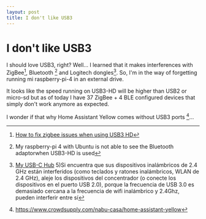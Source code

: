 ```yaml
---
layout: post
title: I don't like USB3
---
```

# I don't like USB3

I should love USB3, right? Well... I learned that it makes interferences with ZigBee[^1], Bluetooth [^2] and Logitech dongles[^3]. So, I'm in the way of forgetting running mi raspberry-pi-4 in an external drive.

It looks like the speed running on USB3-HD will be higher than USB2 or micro-sd but as of today I have 37 ZigBee + 4 BLE configured devices that simply don't work anymore as expected.

I wonder if that why Home Assistant Yellow comes without USB3 ports [^4]...

[^1]:  [How to fix zigbee issues when using USB3 HD](https://www.youtube.com/watch?v=2PK3TrOGWNs)

[^2]:  My raspberry-pi 4 with Ubuntu is not able to see the Bluetooth adaptorwhen USB3-HD is used

[^3]:  [My USB-C Hub](https://www.amazon.es/gp/product/B087C15X5B/) 
  5)Si encuentra que sus dispositivos inalámbricos de 2.4 GHz están interferidos (como teclados y ratones inalámbricos, WLAN de 2.4 GHz), aleje los dispositivos del concentrador (o conecte los dispositivos en el puerto USB 2.0), porque la frecuencia de USB 3.0 es demasiado cercana a la frecuencia de wifi inalámbrico y 2.4Ghz, pueden interferir entre sí

[^4]:  https://www.crowdsupply.com/nabu-casa/home-assistant-yellow
